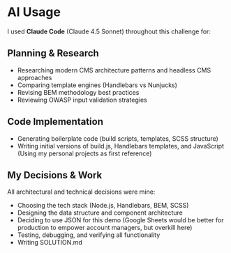 # AI Usage

I used **Claude Code** (Claude 4.5 Sonnet) throughout this challenge for:

## Planning & Research
- Researching modern CMS architecture patterns and headless CMS approaches
- Comparing template engines (Handlebars vs Nunjucks)
- Revising BEM methodology best practices
- Reviewing OWASP input validation strategies

## Code Implementation
- Generating boilerplate code (build scripts, templates, SCSS structure)
- Writing initial versions of build.js, Handlebars templates, and JavaScript (Using my personal projects as first reference)

## My Decisions & Work
All architectural and technical decisions were mine:
- Choosing the tech stack (Node.js, Handlebars, BEM, SCSS)
- Designing the data structure and component architecture
- Deciding to use JSON for this demo (Google Sheets would be better for production to empower account managers, but overkill here)
- Testing, debugging, and verifying all functionality
- Writing SOLUTION.md